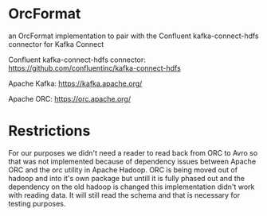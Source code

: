 # OrcFormat
an OrcFormat implementation to pair with the Confluent kafka-connect-hdfs connector for Kafka Connect

Confluent kafka-connect-hdfs connector: https://github.com/confluentinc/kafka-connect-hdfs

Apache Kafka: https://kafka.apache.org/

Apache ORC: https://orc.apache.org/


# Restrictions
For our purposes we didn't need a reader to read back from ORC to Avro so that was not implemented because of dependency issues between Apache ORC and the orc utility in Apache Hadoop.  ORC is being moved out of hadoop and into it's own package but untill it is fully phased out and the dependency on the old hadoop is changed this implementation didn't work with reading data.  It will still read the schema and that is necessary for testing purposes.
